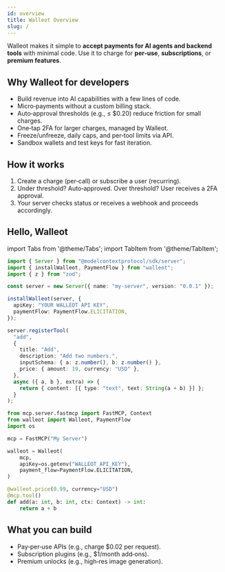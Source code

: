 ```yaml
---
id: overview
title: Walleot Overview
slug: /
---
```


Walleot makes it simple to **accept payments for AI agents and backend tools** with minimal code.
Use it to charge for **per‑use**, **subscriptions**, or **premium features**.

## Why Walleot for developers

- Build revenue into AI capabilities with a few lines of code.
- Micro‑payments without a custom billing stack.
- Auto‑approval thresholds (e.g., ≤ $0.20) reduce friction for small charges.
- One‑tap 2FA for larger charges, managed by Walleot.
- Freeze/unfreeze, daily caps, and per‑tool limits via API.
- Sandbox wallets and test keys for fast iteration.

## How it works

1. Create a charge (per‑call) or subscribe a user (recurring).
2. Under threshold? Auto‑approved. Over threshold? User receives a 2FA approval.
3. Your server checks status or receives a webhook and proceeds accordingly.

## Hello, Walleot

import Tabs from '@theme/Tabs';
import TabItem from '@theme/TabItem';

<Tabs>
<TabItem value="ts" label="Node.js">

```ts
import { Server } from "@modelcontextprotocol/sdk/server";
import { installWalleot, PaymentFlow } from "walleot";
import { z } from "zod";

const server = new Server({ name: "my-server", version: "0.0.1" });

installWalleot(server, {
  apiKey: "YOUR WALLEOT API KEY",
  paymentFlow: PaymentFlow.ELICITATION,
});

server.registerTool(
  "add",
  {
    title: "Add",
    description: "Add two numbers.",
    inputSchema: { a: z.number(), b: z.number() },
    price: { amount: 19, currency: "USD" },
  },
  async ({ a, b }, extra) => {
    return { content: [{ type: "text", text: String(a + b) }] };
  }
);
```

</TabItem>
<TabItem value="py" label="Python">

```python
from mcp.server.fastmcp import FastMCP, Context
from walleot import Walleot, PaymentFlow
import os

mcp = FastMCP("My Server")

walleot = Walleot(
    mcp,
    apiKey=os.getenv("WALLEOT_API_KEY"),
    payment_flow=PaymentFlow.ELICITATION,
)

@walleot.price(0.99, currency="USD")
@mcp.tool()
def add(a: int, b: int, ctx: Context) -> int:
    return a + b
```

</TabItem>
</Tabs>

## What you can build

- Pay‑per‑use APIs (e.g., charge \$0.02 per request).
- Subscription plugins (e.g., \$1/month add‑ons).
- Premium unlocks (e.g., high‑res image generation).


